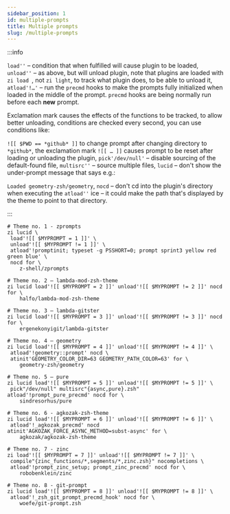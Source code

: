 ```yaml
---
sidebar_position: 1
id: multiple-prompts
title: Multiple prompts
slug: /multiple-prompts
---
```


:::info

`load''` – condition that when fulfilled will cause plugin to be loaded,
`unload''` – as above, but will unload plugin, note that plugins are loaded with <code>zi load </code>, not
`zi light`, to track what plugin does, to be able to unload it,
`atload'!…'` – run the `precmd` hooks to make the prompts fully initialized when loaded in the middle of the prompt.
`precmd` hooks are being normally run before each **new** prompt.


Exclamation mark causes the effects of the functions to be tracked, to allow better unloading, conditions are checked every second,
you can use conditions like:


`![[ $PWD == *github* ]]` to change prompt after changing directory to `*github*`, the exclamation mark
`![[ … ]]` causes prompt to be reset after loading or unloading the plugin,
`pick'/dev/null'` – disable sourcing of the default-found file,
`multisrc''` – source multiple files,
`lucid` – don't show the under-prompt message that says e.g.:

`Loaded geometry-zsh/geometry`,
`nocd` – don't cd into the plugin's directory when executing the
`atload''` ice – it could make the path that's displayed by the theme to point to that directory.

:::

```shell
# Theme no. 1 - zprompts
zi lucid \
 load'![[ $MYPROMPT = 1 ]]' \
 unload'![[ $MYPROMPT != 1 ]]' \
 atload'!promptinit; typeset -g PSSHORT=0; prompt sprint3 yellow red green blue' \
 nocd for \
    z-shell/zprompts

# Theme no. 2 – lambda-mod-zsh-theme
zi lucid load'![[ $MYPROMPT = 2 ]]' unload'![[ $MYPROMPT != 2 ]]' nocd for \
    halfo/lambda-mod-zsh-theme

# Theme no. 3 – lambda-gitster
zi lucid load'![[ $MYPROMPT = 3 ]]' unload'![[ $MYPROMPT != 3 ]]' nocd for \
    ergenekonyigit/lambda-gitster

# Theme no. 4 – geometry
zi lucid load'![[ $MYPROMPT = 4 ]]' unload'![[ $MYPROMPT != 4 ]]' \
 atload'!geometry::prompt' nocd \
 atinit'GEOMETRY_COLOR_DIR=63 GEOMETRY_PATH_COLOR=63' for \
    geometry-zsh/geometry

# Theme no. 5 – pure
zi lucid load'![[ $MYPROMPT = 5 ]]' unload'![[ $MYPROMPT != 5 ]]' \
 pick"/dev/null" multisrc"{async,pure}.zsh" atload'!prompt_pure_precmd' nocd for \
    sindresorhus/pure

# Theme no. 6 - agkozak-zsh-theme
zi lucid load'![[ $MYPROMPT = 6 ]]' unload'![[ $MYPROMPT != 6 ]]' \
 atload'!_agkozak_precmd' nocd atinit'AGKOZAK_FORCE_ASYNC_METHOD=subst-async' for \
    agkozak/agkozak-zsh-theme

# Theme no. 7 - zinc
zi load'![[ $MYPROMPT = 7 ]]' unload'![[ $MYPROMPT != 7 ]]' \
 compile"{zinc_functions/*,segments/*,zinc.zsh}" nocompletions \
 atload'!prompt_zinc_setup; prompt_zinc_precmd' nocd for \
    robobenklein/zinc

# Theme no. 8 - git-prompt
zi lucid load'![[ $MYPROMPT = 8 ]]' unload'![[ $MYPROMPT != 8 ]]' \
 atload'!_zsh_git_prompt_precmd_hook' nocd for \
    woefe/git-prompt.zsh
```

